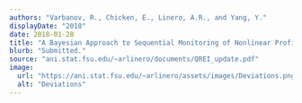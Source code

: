 ```yaml
---
authors: "Varbanov, R., Chicken, E., Linero, A.R., and Yang, Y."
displayDate: "2018"
date: 2018-01-28
title: "A Bayesian Approach to Sequential Monitoring of Nonlinear Profiles Using Wavelets"
blurb: "Submitted."
source: "ani.stat.fsu.edu/~arlinero/documents/QREI_update.pdf"
image:
  url: "https://ani.stat.fsu.edu/~arlinero/assets/images/Deviations.png"
  alt: "Deviations"
---
```

